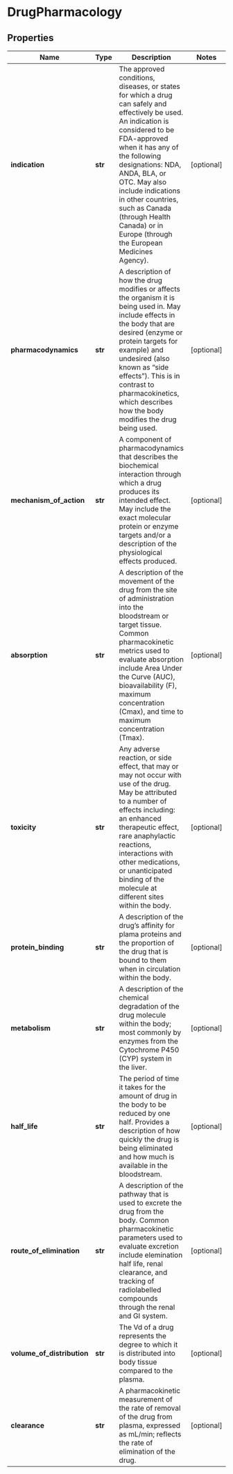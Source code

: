 # DrugPharmacology

## Properties
Name | Type | Description | Notes
------------ | ------------- | ------------- | -------------
**indication** | **str** | The approved conditions, diseases, or states for which a drug can safely and effectively be used. An indication is considered to be FDA-approved when it has any of the following designations: NDA, ANDA, BLA, or OTC. May also include indications in other countries, such as Canada (through Health Canada) or in Europe (through the European Medicines Agency). | [optional] 
**pharmacodynamics** | **str** | A description of how the drug modifies or affects the organism it is being used in. May include effects in the body that are desired (enzyme or protein targets for example) and undesired (also known as “side effects”). This is in contrast to pharmacokinetics, which describes how the body modifies the drug being used. | [optional] 
**mechanism_of_action** | **str** | A component of pharmacodynamics that describes the biochemical interaction through which a drug produces its intended effect. May include the exact molecular protein or enzyme targets and/or a description of the physiological effects produced. | [optional] 
**absorption** | **str** | A description of the movement of the drug from the site of administration into the bloodstream or target tissue. Common pharmacokinetic metrics used to evaluate absorption include Area Under the Curve (AUC), bioavailability (F), maximum concentration (Cmax), and time to maximum concentration (Tmax). | [optional] 
**toxicity** | **str** | Any adverse reaction, or side effect, that may or may not occur with use of the drug. May be attributed to a number of effects including: an enhanced therapeutic effect, rare anaphylactic reactions, interactions with other medications, or unanticipated binding of the molecule at different sites within the body. | [optional] 
**protein_binding** | **str** | A description of the drug’s affinity for plama proteins and the proportion of the drug that is bound to them when in circulation within the body. | [optional] 
**metabolism** | **str** | A description of the chemical degradation of the drug molecule within the body; most commonly by enzymes from the Cytochrome P450 (CYP) system in the liver. | [optional] 
**half_life** | **str** | The period of time it takes for the amount of drug in the body to be reduced by one half. Provides a description of how quickly the drug is being eliminated and how much is available in the bloodstream. | [optional] 
**route_of_elimination** | **str** | A description of the pathway that is used to excrete the drug from the body. Common pharmacokinetic parameters used to evaluate excretion include elemination half life, renal clearance, and tracking of radiolabelled compounds through the renal and GI system. | [optional] 
**volume_of_distribution** | **str** | The Vd of a drug represents the degree to which it is distributed into body tissue compared to the plasma. | [optional] 
**clearance** | **str** | A pharmacokinetic measurement of the rate of removal of the drug from plasma, expressed as mL/min; reflects the rate of elimination of the drug. | [optional] 



